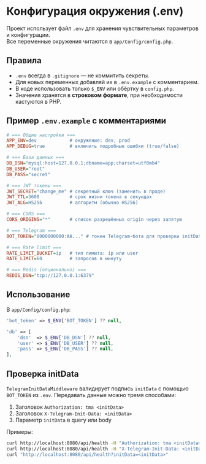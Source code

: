 # Конфигурация окружения (.env)

Проект использует файл `.env` для хранения чувствительных параметров и конфигурации.  
Все переменные окружения читаются в `app/Config/config.php`.

## Правила
- `.env` всегда в `.gitignore` — не коммитить секреты.
- Для новых переменных добавляй их в `.env.example` с комментарием.
- В коде использовать только `$_ENV` или обёртку в `config.php`.
- Значения хранятся в **строковом формате**, при необходимости кастуются в PHP.

## Пример `.env.example` с комментариями
```ini
# === Общие настройки ===
APP_ENV=dev            # окружение: dev, prod
APP_DEBUG=true         # включить подробные ошибки (true/false)

# === База данных ===
DB_DSN="mysql:host=127.0.0.1;dbname=app;charset=utf8mb4"
DB_USER="root"
DB_PASS="secret"

# === JWT токены ===
JWT_SECRET="change_me" # секретный ключ (заменить в проде)
JWT_TTL=3600           # срок жизни токена в секундах
JWT_ALG=HS256          # алгоритм (обычно HS256)

# === CORS ===
CORS_ORIGINS="*"       # список разрешённых origin через запятую

# === Telegram ===
BOT_TOKEN="0000000000:AA..." # токен Telegram-бота для проверки initData

# === Rate limit ===
RATE_LIMIT_BUCKET=ip   # тип лимита: ip или user
RATE_LIMIT=60          # запросов в минуту

# === Redis (опционально) ===
REDIS_DSN="tcp://127.0.0.1:6379"
````

## Использование

В `app/Config/config.php`:

```php
'bot_token' => $_ENV['BOT_TOKEN'] ?? null,

'db' => [
    'dsn'  => $_ENV['DB_DSN'] ?? null,
    'user' => $_ENV['DB_USER'] ?? null,
    'pass' => $_ENV['DB_PASS'] ?? null,
],
```

## Проверка initData

`TelegramInitDataMiddleware` валидирует подпись `initData` с помощью `BOT_TOKEN` из `.env`. Передавать данные можно тремя способами:

1. Заголовок `Authorization: tma <initData>`
2. Заголовок `X-Telegram-Init-Data: <initData>`
3. Параметр `initData` в query или body

Примеры:

```bash
curl http://localhost:8080/api/health -H "Authorization: tma <initData>"
curl http://localhost:8080/api/health -H "X-Telegram-Init-Data: <initData>"
curl "http://localhost:8080/api/health?initData=<initData>"
```

